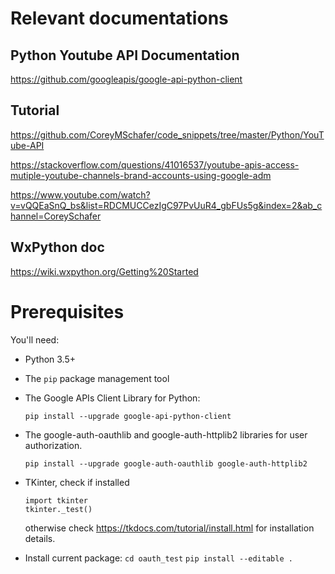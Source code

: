 # Relevant documentations #

## Python Youtube API Documentation ##
https://github.com/googleapis/google-api-python-client

## Tutorial ##
https://github.com/CoreyMSchafer/code_snippets/tree/master/Python/YouTube-API

https://stackoverflow.com/questions/41016537/youtube-apis-access-mutiple-youtube-channels-brand-accounts-using-google-adm

https://www.youtube.com/watch?v=vQQEaSnQ_bs&list=RDCMUCCezIgC97PvUuR4_gbFUs5g&index=2&ab_channel=CoreySchafer

## WxPython doc ##

https://wiki.wxpython.org/Getting%20Started



# Prerequisites #
You'll need:

* Python 3.5+

* The `pip` package management tool

* The Google APIs Client Library for Python:

  `pip install --upgrade google-api-python-client`

* The google-auth-oauthlib and google-auth-httplib2 libraries for user authorization.

  `pip install --upgrade google-auth-oauthlib google-auth-httplib2`

* TKinter, check if installed
  ```
  import tkinter
  tkinter._test()
  ```
  otherwise check https://tkdocs.com/tutorial/install.html for installation details.
 
* Install current package:
  `cd oauth_test`
  `pip install --editable .`
